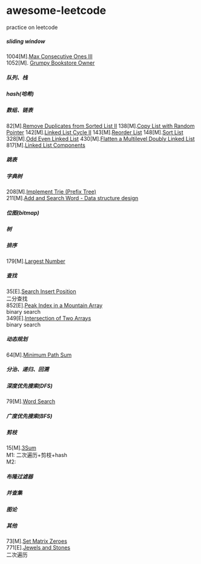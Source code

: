# awesome-leetcode
practice on leetcode
##### sliding window
1004[M].[Max Consecutive Ones III](https://leetcode.com/problems/max-consecutive-ones-iii/)  
1052[M]. [Grumpy Bookstore Owner](https://leetcode.com/problems/grumpy-bookstore-owner/)
##### 队列、栈
##### hash(哈希)
##### 数组、链表
82[M].[Remove Duplicates from Sorted List II](https://leetcode.com/problems/remove-duplicates-from-sorted-list-ii/)
138[M].[Copy List with Random Pointer](https://leetcode.com/problems/copy-list-with-random-pointer/)
142[M].[Linked List Cycle II](https://leetcode.com/problems/linked-list-cycle-ii/)
143[M].[Reorder List](https://leetcode.com/problems/reorder-list/)
148[M].[Sort List](https://leetcode.com/problems/sort-list/)
328[M].[Odd Even Linked List](https://leetcode.com/problems/odd-even-linked-list/)
430[M].[Flatten a Multilevel Doubly Linked List](https://leetcode.com/problems/flatten-a-multilevel-doubly-linked-list/)
817[M].[Linked List Components](https://leetcode.com/problems/linked-list-components/)
##### 跳表
##### 字典树
208[M].[Implement Trie (Prefix Tree)](https://leetcode.com/problems/implement-trie-prefix-tree/)  
211[M].[Add and Search Word - Data structure design](https://leetcode.com/problems/add-and-search-word-data-structure-design/)  
##### 位图(bitmap)
##### 树
##### 排序
179[M].[Largest Number](https://leetcode.com/problems/largest-number/)
##### 查找
35[E].[Search Insert Position](https://leetcode.com/problems/search-insert-position/)  
二分查找  
852[E].[Peak Index in a Mountain Array](https://leetcode.com/problems/peak-index-in-a-mountain-array/)  
binary search  
349[E].[Intersection of Two Arrays](https://leetcode.com/problems/intersection-of-two-arrays/submissions/)  
binary search  
##### 动态规划
64[M].[Minimum Path Sum](https://leetcode.com/problems/minimum-path-sum/)  
##### 分治、递归、回溯
##### 深度优先搜索(DFS)
79[M].[Word Search](https://leetcode.com/problems/word-search/)  
##### 广度优先搜索(BFS)
##### 剪枝
15[M].[3Sum](https://leetcode.com/problems/3sum/)  
M1: 二次遍历+剪枝+hash  
M2:   
##### 布隆过滤器
##### 并查集
##### 图论
##### 其他
73[M].[Set Matrix Zeroes](https://leetcode.com/problems/set-matrix-zeroes/)  
771[E].[Jewels and Stones](https://leetcode.com/problems/jewels-and-stones/)  
二次遍历  
